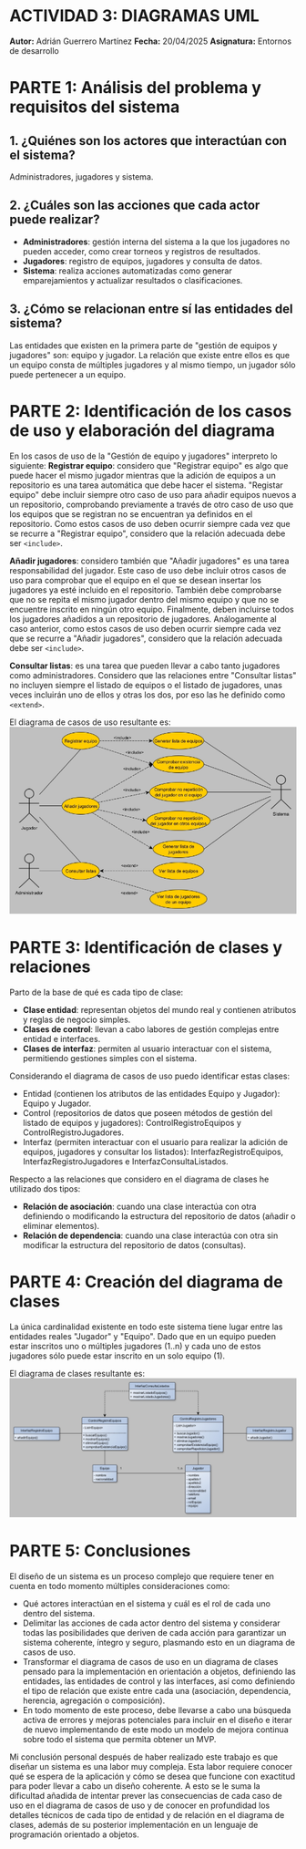 # ACTIVIDAD 3: DIAGRAMAS UML
**Autor:** Adrián Guerrero Martínez
**Fecha:** 20/04/2025
**Asignatura:** Entornos de desarrollo

# PARTE 1: Análisis del problema y requisitos del sistema
## 1. ¿Quiénes son los actores que interactúan con el sistema?
Administradores, jugadores y sistema.

## 2. ¿Cuáles son las acciones que cada actor puede realizar?
- **Administradores**: gestión interna del sistema a la que los jugadores no pueden acceder, como crear torneos y registros de resultados.
- **Jugadores**: registro de equipos, jugadores y consulta de datos.
- **Sistema**: realiza acciones automatizadas como generar emparejamientos y actualizar resultados o clasificaciones.

## 3. ¿Cómo se relacionan entre sí las entidades del sistema?
Las entidades que existen en la primera parte de "gestión de equipos y jugadores" son: equipo y jugador.
La relación que existe entre ellos es que un equipo consta de múltiples jugadores y al mismo tiempo, un jugador sólo puede pertenecer a un equipo.

# PARTE 2: Identificación de los casos de uso y elaboración del diagrama
En los casos de uso de la "Gestión de equipo y jugadores" interpreto lo siguiente:
**Registrar equipo**: considero que "Registrar equipo" es algo que puede hacer el mismo jugador mientras que la adición de equipos a un repositorio es una tarea automática que debe hacer el sistema. "Registar equipo" debe incluir siempre otro caso de uso para añadir equipos nuevos a un repositorio, comprobando previamente a través de otro caso de uso que los equipos que se registran no se encuentran ya definidos en el repositorio. Como estos casos de uso deben ocurrir siempre cada vez que se recurre a "Registrar equipo", considero que la relación adecuada debe ser `<include>`.

**Añadir jugadores**: considero también que "Añadir jugadores" es una tarea responsabilidad del jugador. Este caso de uso debe incluir otros casos de uso para comprobar que el equipo en el que se desean insertar los jugadores ya esté incluido en el repositorio. También debe comprobarse que no se repita el mismo jugador dentro del mismo equipo y que no se encuentre inscrito en ningún otro equipo. 
Finalmente, deben incluirse todos los jugadores añadidos a un repositorio de jugadores. Análogamente al caso anterior, como estos casos de uso deben ocurrir siempre cada vez que se recurre a "Añadir jugadores", considero que la relación adecuada debe ser `<include>`.

**Consultar listas**: es una tarea que pueden llevar a cabo tanto jugadores como administradores. Considero que las relaciones entre "Consultar listas" no incluyen siempre el listado de equipos o el listado de jugadores, unas veces incluirán uno de ellos y otras los dos, por eso las he definido como `<extend>`.

El diagrama de casos de uso resultante es:
![Diagrama de casos de uso](./img/Diagrama_de_casos_de_uso.jpg)

# PARTE 3: Identificación de clases y relaciones
Parto de la base de qué es cada tipo de clase:
- **Clase entidad**: representan objetos del mundo real y contienen atributos y reglas de negocio simples.
- **Clases de control**: llevan a cabo labores de gestión complejas entre entidad e interfaces.
- **Clases de interfaz**: permiten al usuario interactuar con el sistema, permitiendo gestiones simples con el sistema.

Considerando el diagrama de casos de uso puedo identificar estas clases:
- Entidad (contienen los atributos de las entidades Equipo y Jugador): Equipo y Jugador.
- Control (repositorios de datos que poseen métodos de gestión del listado de equipos y jugadores): ControlRegistroEquipos y ControlRegistroJugadores.
- Interfaz (permiten interactuar con el usuario para realizar la adición de equipos, jugadores y consultar los listados): InterfazRegistroEquipos, InterfazRegistroJugadores e InterfazConsultaListados.

Respecto a las relaciones que considero en el diagrama de clases he utilizado dos tipos:
- **Relación de asociación**: cuando una clase interactúa con otra definiendo o modificando la estructura del repositorio de datos (añadir o eliminar elementos).
- **Relación de dependencia**: cuando una clase interactúa con otra sin modificar la estructura del repositorio de datos (consultas).

# PARTE 4: Creación del diagrama de clases
La única cardinalidad existente en todo este sistema tiene lugar entre las entidades reales "Jugador" y "Equipo". Dado que en un equipo pueden estar inscritos uno o múltiples jugadores (1..n) y cada uno de estos jugadores sólo puede estar inscrito en un solo equipo (1).

El diagrama de clases resultante es:
![Diagrama de clases](./img/Diagrama_de_clases.jpg)

# PARTE 5: Conclusiones
El diseño de un sistema es un proceso complejo que requiere tener en cuenta en todo momento múltiples consideraciones como:
- Qué actores interactúan en el sistema y cuál es el rol de cada uno dentro del sistema.
- Delimitar las acciones de cada actor dentro del sistema y considerar todas las posibilidades que deriven de cada acción para garantizar un sistema coherente, íntegro y seguro, plasmando esto en un diagrama de casos de uso.
- Transformar el diagrama de casos de uso en un diagrama de clases pensado para la implementación en orientación a objetos, definiendo las entidades, las entidades de control y las interfaces, así como definiendo el tipo de relación que existe entre cada una (asociación, dependencia, herencia, agregación o composición).
- En todo momento de este proceso, debe llevarse a cabo una búsqueda activa de errores y mejoras potenciales para incluir en el diseño e iterar de nuevo implementando de este modo un modelo de mejora continua sobre todo el sistema que permita obtener un MVP.

Mi conclusión personal después de haber realizado este trabajo es que diseñar un sistema es una labor muy compleja. Esta labor requiere conocer qué se espera de la aplicación y cómo se desea que funcione con exactitud para poder llevar a cabo un diseño coherente. A esto se le suma la dificultad añadida de intentar prever las consecuencias de cada caso de uso en el diagrama de casos de uso y de conocer en profundidad los detalles técnicos de cada tipo de entidad y de relación en el diagrama de clases, además de su posterior implementación en un lenguaje de programación orientado a objetos.